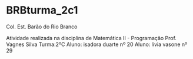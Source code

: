 # BRBturma_2c1
Col. Est. Barão do Rio Branco

Atividade realizada na disciplina de Matemática II - Programação
Prof. Vagnes Silva
Turma:2ºC
Aluno: isadora duarte nº 20
Aluno: livia vasone nº 29
